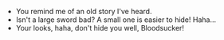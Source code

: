 - You remind me of an old story I've heard.
- Isn't a large sword bad? A small one is easier to hide! Haha...
- Your looks, haha, don't hide you well, Bloodsucker!
